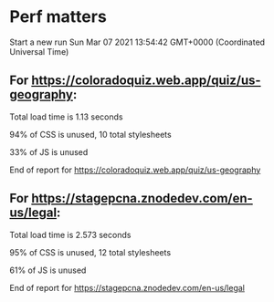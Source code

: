 # Perf matters


Start a new run
Sun Mar 07 2021 13:54:42 GMT+0000 (Coordinated Universal Time)








## For https://coloradoquiz.web.app/quiz/us-geography: 


Total load time is 1.13 seconds


94% of CSS is unused, 10 total stylesheets


33% of JS is unused


End of report for https://coloradoquiz.web.app/quiz/us-geography




## For https://stagepcna.znodedev.com/en-us/legal: 


Total load time is 2.573 seconds


95% of CSS is unused, 12 total stylesheets


61% of JS is unused


End of report for https://stagepcna.znodedev.com/en-us/legal
